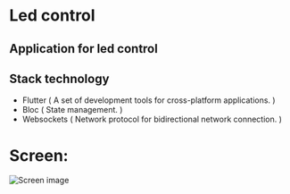 # Led control


## Application for led control

## Stack technology
- Flutter ( A set of development tools for cross-platform applications. )
- Bloc ( State management. )
- Websockets ( Network protocol for bidirectional network connection. )

# Screen:
![Screen image](https://s1.hostingkartinok.com/uploads/images/2022/11/8f7041ff74743323b038ded1c45eed99.png)
